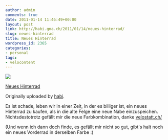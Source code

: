 ```yaml
---
author: admin
comments: true
date: 2011-01-14 11:46:49+00:00
layout: post
link: http://habi.gna.ch/2011/01/14/neues-hinterrad/
slug: neues-hinterrad
title: Neues Hinterrad
wordpress_id: 2365
categories:
- personal
tags:
- velocontent
---
```



 [![](http://farm6.static.flickr.com/5168/5354423634_fa87b92cb7_m.jpg)](http://www.flickr.com/photos/habi/5354423634/)
   

 
  [Neues Hinterrad](http://www.flickr.com/photos/habi/5354423634/)
    

  Originally uploaded by [habi](http://www.flickr.com/people/habi/).
 



Es ist schade, leben wir in einer Zeit, in der es billiger ist, ein neues Hinterrad zu kaufen, als in die alte Felge eine neue Nabe einzuspeichen. Nichtsdestotrotz gefällt mir die neue Farbkombination, danke [velostatt.ch/](http://velostatt.ch/)  

(Und wenn ich dann doch finde, es gefällt mir nicht so gut, gibt's halt noch ein neues Vorderrad in derselben Farbe :)
  

